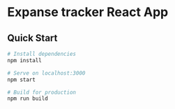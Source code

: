 # Expanse tracker React App




## Quick Start

```bash
# Install dependencies
npm install

# Serve on localhost:3000
npm start

# Build for production
npm run build
```


